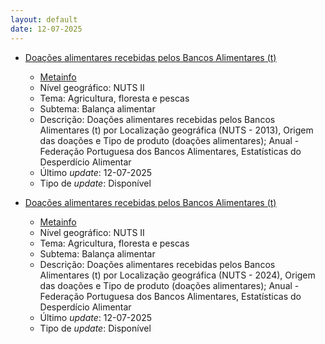 ```yaml
---
layout: default
date: 12-07-2025
---
```

* [Doações alimentares recebidas pelos Bancos Alimentares (t)](https://www.ine.pt/xportal/xmain?xpid=INE&xpgid=ine_indicadores&indOcorrCod=0011467&contexto=bd&selTab=tab2)
  * [Metainfo](https://www.ine.pt/bddXplorer/htdocs/minfo.jsp?var_cd=0011467&lingua=PT)
  * Nível geográfico: NUTS II
  * Tema: Agricultura, floresta e pescas
  * Subtema: Balança alimentar
  * Descrição: Doações alimentares recebidas pelos Bancos Alimentares (t) por Localização geográfica (NUTS - 2013), Origem das doações e Tipo de produto (doações alimentares); Anual - Federação Portuguesa dos Bancos Alimentares, Estatísticas do Desperdício Alimentar
  * Último _update_: 12-07-2025
  * Tipo de _update_: Disponível

* [Doações alimentares recebidas pelos Bancos Alimentares (t)](https://www.ine.pt/xportal/xmain?xpid=INE&xpgid=ine_indicadores&indOcorrCod=0013232&contexto=bd&selTab=tab2)
  * [Metainfo](https://www.ine.pt/bddXplorer/htdocs/minfo.jsp?var_cd=0013232&lingua=PT)
  * Nível geográfico: NUTS II
  * Tema: Agricultura, floresta e pescas
  * Subtema: Balança alimentar
  * Descrição: Doações alimentares recebidas pelos Bancos Alimentares (t) por Localização geográfica (NUTS - 2024), Origem das doações e Tipo de produto (doações alimentares); Anual - Federação Portuguesa dos Bancos Alimentares, Estatísticas do Desperdício Alimentar
  * Último _update_: 12-07-2025
  * Tipo de _update_: Disponível

